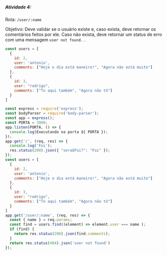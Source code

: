 ##### Atividade 4:

Rota: `/user/:name`

Objetivo: Deve validar se o usuário existe e, caso exista, deve retornar os comentários feitos por ele. Caso não exista, deve retornar um status de erro com uma mensagem `user not found.` .



```javascript
const users = [
  {
    id: 2,
    user: 'antonio',
    comments: ["Hoje o dia está maneiro!", "Agora não está muito"]
  },
  {
    id: 3,
    user: "rodrigo",
    comments: ["To aqui também", "Agora não tô"]
  }
]
```



```javascript
const express = require('express');
const bodyParser = require('body-parser');
const app = express();
const PORTA = 3000;
app.listen(PORTA, () => {
  console.log(Executando na porta ${ PORTA });
});
app.get('/', (req, res) => {
  console.log('Foi');
  res.status(200).json({ "seraQFoi?": "Foi" });
});
const users = [
  {
    id: 2,
    user: 'antonio',
    comments: ["Hoje o dia está maneiro!", "Agora não está muito"]
  },
  {
    id: 3,
    user: "rodrigo",
    comments: ["To aqui também", "Agora não tô"]
  }
]
app.get('/user/:name', (req, res) => {
  const { name } = req.params;
  const find = users.find((element) => element.user === name );
  if (find) {
    return res.status(200).json(find.comments);
  }
  return res.status(404).json('user not found')
});
```